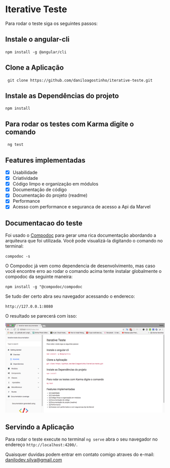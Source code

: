 # Iterative Teste

Para rodar o teste siga os seguintes passos:

## Instale o angular-cli

`npm install -g @angular/cli`

## Clone a Aplicação

` git clone https://github.com/daniloagostinho/iterative-teste.git`

## Instale as Dependências do projeto

`npm install`

## Para rodar os testes com Karma digite o comando

` ng test`

## Features implementadas 

- [x] Usabilidade
- [x] Criatividade
- [x] Código limpo e organização em módulos
- [x] Documentação de código
- [x] Documentação do projeto (readme)
- [x] Performance
- [x] Acesso com performance e seguranca de acesso a Api da Marvel

## Documentacao do teste

Foi usado o [Compodoc](https://compodoc.app/) para gerar uma rica documentação abordando a arquiteura que foi utilizada. Você pode visualizá-la digitando o comando no terminal:

`compodoc -s`

O Compodoc já vem como dependencia de desenvolvimento, mas caso você encontre erro ao rodar o comando acima tente instalar globalmente o compodoc da seguinte maneira:

`npm install -g "@compodoc/compodoc`

Se tudo der certo abra seu navegador acessando o endereco: 

`http://127.0.0.1:8080`

O resultado se parecerá com isso:

![Documentação do teste](https://raw.githubusercontent.com/daniloagostinho/teste-iterative/master/src/assets/screenshots/Compodoc.png)

## Servindo a Aplicação

Para rodar o teste execute no terminal `ng serve` abra o seu navegador no endereço `http://localhost:4200/`.

Quaisquer duvidas podem entrar em contato comigo atraves do e-mail: danilodev.silva@gmail.com

